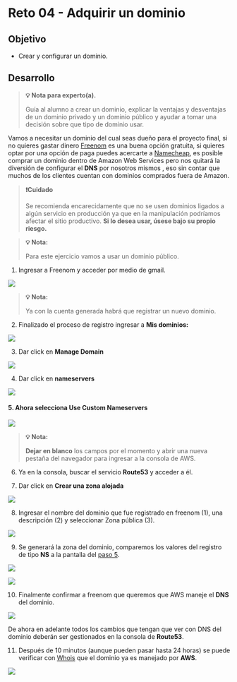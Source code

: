 # Reto 04 - Adquirir un dominio

## Objetivo

* Crear y configurar un dominio.

## Desarrollo

> **💡 Nota para experto(a).**
>
>Guía al alumno a crear un dominio, explicar la ventajas y desventajas de un dominio privado y un dominio público y ayudar a tomar una decisión sobre que tipo de dominio usar. 

Vamos a necesitar un dominio del cual seas dueño para el proyecto final, si no quieres gastar dinero [Freenom](https://www.freenom.com/es/index.html?lang=es) es una buena opción gratuita, si quieres optar por una opción de paga puedes acercarte a [Namecheap](https://www.namecheap.com/), es posible comprar un dominio dentro de Amazon Web Services pero nos quitará la diversión de configurar el **DNS** por nosotros mismos  , eso sin contar que muchos de los clientes cuentan con dominios comprados fuera de Amazon. 

> **❗Cuidado**
>
>Se recomienda encarecidamente que no se usen dominios ligados a algún servicio en producción ya que en la manipulación podríamos afectar el sitio productivo.
**Si lo desea usar, úsese bajo su propio riesgo.**

> **💡 Nota:**
>
>Para este ejercicio vamos a usar un dominio público. 

1. Ingresar a Freenom y acceder por medio de gmail.

<img src="img/1.png"></img>

> **💡 Nota:**
>
>Ya con la cuenta generada habrá que registrar un nuevo dominio.

2. Finalizado el proceso de registro ingresar a **Mis dominios:**

<img src="img/2.png"></img>

3. Dar click en **Manage Domain**

<img src="img/3.png"></img>

4. Dar click en **nameservers**

<img src="img/4.png"></img>

#### 5. Ahora selecciona Use Custom Nameservers

<img src="img/5.png"></img>

> **💡 Nota:**
>
>**Dejar en blanco** los campos por el momento y abrir una nueva pestaña del navegador para ingresar a la consola de AWS.

6. Ya en la consola, buscar el servicio **Route53** y acceder a él.

7. Dar click en **Crear una zona alojada**

<img src="img/7.png"></img>

8. Ingresar el nombre del dominio que fue registrado en freenom (1), una descripción (2) y seleccionar Zona pública (3).

<img src="img/8.png"></img>

9.  Se generará la zona del dominio, comparemos los valores del registro de tipo **NS** a la pantalla del [paso 5](https://github.com/beduExpert/AWS-Cloud-Foundations2020/tree/main/1.-Fundamentos%20de%20Cómputo%20en%20la%20Nube/Reto%2004#5-ahora-selecciona-use-custom-nameservers). 

<img src="img/9.png"></img>

<img src="img/10.png"></img>

10. Finalmente confirmar a freenom que queremos que AWS maneje el **DNS** del dominio.

<img src="img/11.png"></img>

De ahora en adelante todos los cambios que tengan que ver con DNS del dominio deberán ser gestionados en la consola de **Route53**.

11. Después de 10 minutos (aunque pueden pasar hasta 24 horas) se puede verificar con [Whois](http://whois.net/) que el dominio ya es manejado por **AWS**.

<img src="img/12.png"></img>
